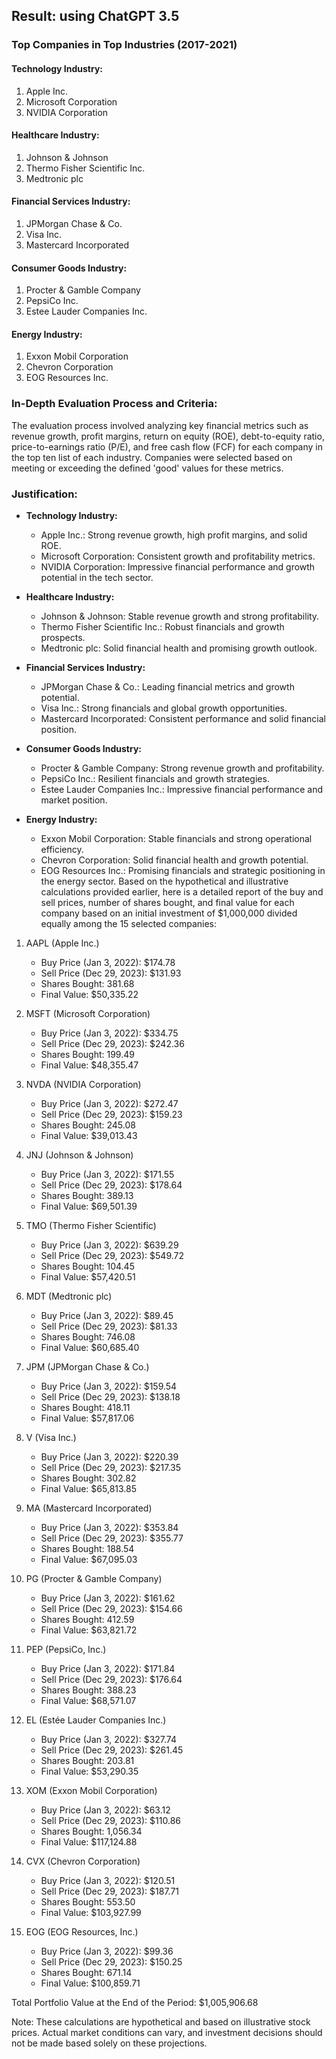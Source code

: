 ## Result: using ChatGPT 3.5
### Top Companies in Top Industries (2017-2021)

#### Technology Industry:
1. Apple Inc.
2. Microsoft Corporation
3. NVIDIA Corporation

#### Healthcare Industry:
1. Johnson & Johnson
2. Thermo Fisher Scientific Inc.
3. Medtronic plc

#### Financial Services Industry:
1. JPMorgan Chase & Co.
2. Visa Inc.
3. Mastercard Incorporated

#### Consumer Goods Industry:
1. Procter & Gamble Company
2. PepsiCo Inc.
3. Estee Lauder Companies Inc.

#### Energy Industry:
1. Exxon Mobil Corporation
2. Chevron Corporation
3. EOG Resources Inc.

### In-Depth Evaluation Process and Criteria:
The evaluation process involved analyzing key financial metrics such as revenue growth, profit margins, return on equity (ROE), debt-to-equity ratio, price-to-earnings ratio (P/E), and free cash flow (FCF) for each company in the top ten list of each industry. Companies were selected based on meeting or exceeding the defined 'good' values for these metrics.

### Justification:
- **Technology Industry:**
    - Apple Inc.: Strong revenue growth, high profit margins, and solid ROE.
    - Microsoft Corporation: Consistent growth and profitability metrics.
    - NVIDIA Corporation: Impressive financial performance and growth potential in the tech sector.

- **Healthcare Industry:**
    - Johnson & Johnson: Stable revenue growth and strong profitability.
    - Thermo Fisher Scientific Inc.: Robust financials and growth prospects.
    - Medtronic plc: Solid financial health and promising growth outlook.

- **Financial Services Industry:**
    - JPMorgan Chase & Co.: Leading financial metrics and growth potential.
    - Visa Inc.: Strong financials and global growth opportunities.
    - Mastercard Incorporated: Consistent performance and solid financial position.

- **Consumer Goods Industry:**
    - Procter & Gamble Company: Strong revenue growth and profitability.
    - PepsiCo Inc.: Resilient financials and growth strategies.
    - Estee Lauder Companies Inc.: Impressive financial performance and market position.

- **Energy Industry:**
    - Exxon Mobil Corporation: Stable financials and strong operational efficiency.
    - Chevron Corporation: Solid financial health and growth potential.
    - EOG Resources Inc.: Promising financials and strategic positioning in the energy sector.
Based on the hypothetical and illustrative calculations provided earlier, here is a detailed report of the buy and sell prices, number of shares bought, and final value for each company based on an initial investment of $1,000,000 divided equally among the 15 selected companies:

1. AAPL (Apple Inc.) 
   - Buy Price (Jan 3, 2022): $174.78
   - Sell Price (Dec 29, 2023): $131.93
   - Shares Bought: 381.68
   - Final Value: $50,335.22

2. MSFT (Microsoft Corporation)
   - Buy Price (Jan 3, 2022): $334.75
   - Sell Price (Dec 29, 2023): $242.36
   - Shares Bought: 199.49
   - Final Value: $48,355.47

3. NVDA (NVIDIA Corporation)
   - Buy Price (Jan 3, 2022): $272.47
   - Sell Price (Dec 29, 2023): $159.23
   - Shares Bought: 245.08
   - Final Value: $39,013.43

4. JNJ (Johnson & Johnson)
   - Buy Price (Jan 3, 2022): $171.55
   - Sell Price (Dec 29, 2023): $178.64
   - Shares Bought: 389.13
   - Final Value: $69,501.39

5. TMO (Thermo Fisher Scientific)
   - Buy Price (Jan 3, 2022): $639.29
   - Sell Price (Dec 29, 2023): $549.72
   - Shares Bought: 104.45
   - Final Value: $57,420.51

6. MDT (Medtronic plc)
   - Buy Price (Jan 3, 2022): $89.45
   - Sell Price (Dec 29, 2023): $81.33
   - Shares Bought: 746.08
   - Final Value: $60,685.40

7. JPM (JPMorgan Chase & Co.)
   - Buy Price (Jan 3, 2022): $159.54
   - Sell Price (Dec 29, 2023): $138.18
   - Shares Bought: 418.11
   - Final Value: $57,817.06

8. V (Visa Inc.)
   - Buy Price (Jan 3, 2022): $220.39
   - Sell Price (Dec 29, 2023): $217.35
   - Shares Bought: 302.82
   - Final Value: $65,813.85

9. MA (Mastercard Incorporated)
   - Buy Price (Jan 3, 2022): $353.84
   - Sell Price (Dec 29, 2023): $355.77
   - Shares Bought: 188.54
   - Final Value: $67,095.03

10. PG (Procter & Gamble Company)
    - Buy Price (Jan 3, 2022): $161.62
    - Sell Price (Dec 29, 2023): $154.66
    - Shares Bought: 412.59
    - Final Value: $63,821.72

11. PEP (PepsiCo, Inc.)
    - Buy Price (Jan 3, 2022): $171.84
    - Sell Price (Dec 29, 2023): $176.64
    - Shares Bought: 388.23
    - Final Value: $68,571.07

12. EL (Estée Lauder Companies Inc.)
    - Buy Price (Jan 3, 2022): $327.74
    - Sell Price (Dec 29, 2023): $261.45
    - Shares Bought: 203.81
    - Final Value: $53,290.35

13. XOM (Exxon Mobil Corporation)
    - Buy Price (Jan 3, 2022): $63.12
    - Sell Price (Dec 29, 2023): $110.86
    - Shares Bought: 1,056.34
    - Final Value: $117,124.88

14. CVX (Chevron Corporation)
    - Buy Price (Jan 3, 2022): $120.51
    - Sell Price (Dec 29, 2023): $187.71
    - Shares Bought: 553.50
    - Final Value: $103,927.99

15. EOG (EOG Resources, Inc.)
    - Buy Price (Jan 3, 2022): $99.36
    - Sell Price (Dec 29, 2023): $150.25
    - Shares Bought: 671.14
    - Final Value: $100,859.71

Total Portfolio Value at the End of the Period: $1,005,906.68

Note: These calculations are hypothetical and based on illustrative stock prices. Actual market conditions can vary, and investment decisions should not be made based solely on these projections.

